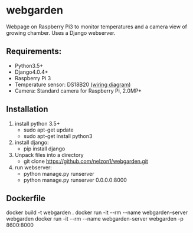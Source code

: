 # webgarden
Webpage on Raspberry Pi3 to monitor temperatures and a camera view of growing chamber. Uses a Django webserver.

## Requirements: 
* Python3.5+
* Django4.0.4+
* Raspberry Pi 3
* Temperature sensor: DS18B20 [(wiring diagram)](https://www.14core.com/wp-content/uploads/2015/11/Single-DS18B20-Temperature-Sensor-Wiring-diagram-Wired.jpg)
* Camera: Standard camera for Raspberry Pi, 2.0MP+
              
## Installation
1. install python 3.5+
    *   sudo apt-get update
    *   sudo apt-get install python3
2. install django:
    *   pip install django
3. Unpack files into a directory
    *   git clone https://github.com/nelzon1/webgarden.git
4. run webserver:
    *   python manage.py runserver
    *   python manage.py runserver 0.0.0.0:8000


## Dockerfile
docker build -t webgarden .
docker run -it --rm --name webgarden-server webgarden
docker run -it --rm --name webgarden-server webgarden -p 8600:8000